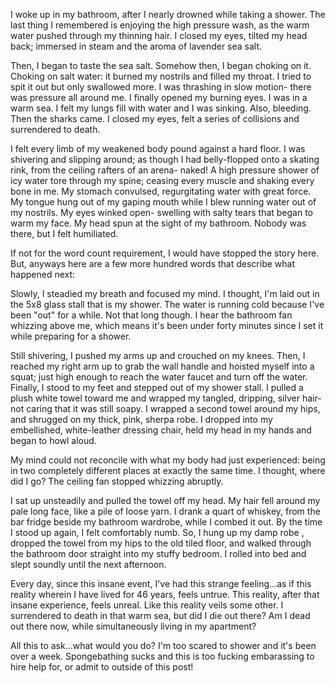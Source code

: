 I woke up in my bathroom, after I nearly drowned while taking a shower. The last thing I remembered is enjoying the high pressure wash, as the warm water pushed through my thinning hair. I closed my eyes, tilted my head back; immersed in steam and the aroma of lavender sea salt. 

Then, I began to taste the sea salt. Somehow then, I began choking on it. Choking on salt water: it burned my nostrils and filled my throat. I tried to spit it out but only swallowed more. I was thrashing in slow motion- there was pressure all around me. I finally opened my burning eyes. I was in a warm sea. I felt my lungs fill with water and I was sinking. Also, bleeding. Then the sharks came. I closed my eyes, felt a series of collisions and surrendered to death.

I felt every limb of my weakened body pound against a hard floor. I was shivering and slipping around; as though I had belly-flopped onto a skating rink, from the ceiling rafters of an arena- naked! A high pressure shower of icy water tore through my spine; ceasing every muscle and shaking every bone in me. My stomach convulsed, regurgitating water with great force. My tongue hung out of my gaping mouth while I blew running water out of my nostrils. My eyes winked open- swelling with salty tears that began to warm my face. My head spun at the sight of my bathroom. Nobody was there, but I felt humiliated. 

If not for the word count requirement, I would have stopped the story here. But, anyways here are a few more hundred words that describe what happened next:

Slowly, I steadied my breath and focused my mind. I thought, I'm laid out in the 5x8 glass stall that is my shower. The water is running cold because I've been "out" for a while. Not that long though. I hear the bathroom fan whizzing above me, which means it's been under forty minutes since I set it while preparing for a shower.

Still shivering, I pushed my arms up and crouched on my knees. Then, I reached my right arm up to grab the wall handle and hoisted myself into a squat; just high enough to reach the water faucet and turn off the water. 
Finally, I stood to my feet and stepped out of my shower stall. I pulled a plush white towel toward me and wrapped my tangled, dripping, silver hair- not caring that it was still soapy. I wrapped a second towel around my hips, and shrugged on my thick, pink, sherpa robe. I dropped into my embellished, white-leather dressing chair, held my head in my hands and began to howl aloud. 

My mind could not reconcile with what my body had just experienced: being in two completely different places at exactly the same time. 
I thought, where did I go? The ceiling fan stopped whizzing abruptly. 

I sat up unsteadily and pulled the towel off my head. My hair fell around my pale long face, like a pile of loose yarn. I drank a quart of whiskey, from the bar fridge beside my bathroom wardrobe, while I combed it out. By the time I stood up again, I felt comfortably numb. So, I hung up my damp robe , dropped the towel from my hips to the old tiled floor, and walked through the bathroom door straight into my stuffy bedroom. I rolled into bed and slept soundly until the next afternoon. 

Every day, since this insane event, I've had this strange feeling...as if this reality wherein I have lived for 46 years, feels untrue. This reality, after that insane experience, feels unreal. Like this reality veils some other. I surrendered to death in that warm sea, but did I die out there? Am I dead out there now, while simultaneously  living in my apartment?  

All this to ask...what would you do? I'm too scared to shower and it's been over a week. Spongebathing sucks and this is too fucking embarassing to hire help for, or admit to outside of this post! 